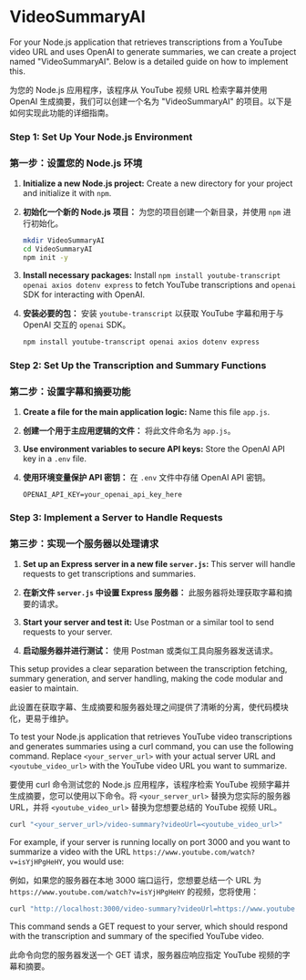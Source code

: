 # VideoSummaryAI 
For your Node.js application that retrieves transcriptions from a YouTube video URL and uses OpenAI to generate summaries, we can create a project named "VideoSummaryAI". Below is a detailed guide on how to implement this.

为您的 Node.js 应用程序，该程序从 YouTube 视频 URL 检索字幕并使用 OpenAI 生成摘要，我们可以创建一个名为 "VideoSummaryAI" 的项目。以下是如何实现此功能的详细指南。

### Step 1: Set Up Your Node.js Environment
### 第一步：设置您的 Node.js 环境

1. **Initialize a new Node.js project:**
   Create a new directory for your project and initialize it with `npm`.

1. **初始化一个新的 Node.js 项目：**
   为您的项目创建一个新目录，并使用 `npm` 进行初始化。

   ```bash
   mkdir VideoSummaryAI
   cd VideoSummaryAI
   npm init -y
   ```

2. **Install necessary packages:**
   Install `npm install youtube-transcript openai axios dotenv express` to fetch YouTube transcriptions and `openai` SDK for interacting with OpenAI.

2. **安装必要的包：**
   安装 `youtube-transcript` 以获取 YouTube 字幕和用于与 OpenAI 交互的 `openai` SDK。

   ```bash
   npm install youtube-transcript openai axios dotenv express
   ```

### Step 2: Set Up the Transcription and Summary Functions
### 第二步：设置字幕和摘要功能

1. **Create a file for the main application logic:**
   Name this file `app.js`.

1. **创建一个用于主应用逻辑的文件：**
   将此文件命名为 `app.js`。

2. **Use environment variables to secure API keys:**
   Store the OpenAI API key in a `.env` file.

2. **使用环境变量保护 API 密钥：**
   在 `.env` 文件中存储 OpenAI API 密钥。

   ```
   OPENAI_API_KEY=your_openai_api_key_here
   ```

### Step 3: Implement a Server to Handle Requests
### 第三步：实现一个服务器以处理请求

1. **Set up an Express server in a new file `server.js`:**
   This server will handle requests to get transcriptions and summaries.

1. **在新文件 `server.js` 中设置 Express 服务器：**
   此服务器将处理获取字幕和摘要的请求。

2. **Start your server and test it:**
   Use Postman or a similar tool to send requests to your server.

2. **启动服务器并进行测试：**
   使用 Postman 或类似工具向服务器发送请求。

This setup provides a clear separation between the transcription fetching, summary generation, and server handling, making the code modular and easier to maintain.

此设置在获取字幕、生成摘要和服务器处理之间提供了清晰的分离，使代码模块化，更易于维护。

To test your Node.js application that retrieves YouTube video transcriptions and generates summaries using a curl command, you can use the following command. Replace `<your_server_url>` with your actual server URL and `<youtube_video_url>` with the YouTube video URL you want to summarize.

要使用 curl 命令测试您的 Node.js 应用程序，该程序检索 YouTube 视频字幕并生成摘要，您可以使用以下命令。将 `<your_server_url>` 替换为您实际的服务器 URL，并将 `<youtube_video_url>` 替换为您想要总结的 YouTube 视频 URL。

```bash
curl "<your_server_url>/video-summary?videoUrl=<youtube_video_url>"
```

For example, if your server is running locally on port 3000 and you want to summarize a video with the URL `https://www.youtube.com/watch?v=isYjHPgHeHY`, you would use:

例如，如果您的服务器在本地 3000 端口运行，您想要总结一个 URL 为 `https://www.youtube.com/watch?v=isYjHPgHeHY` 的视频，您将使用：

```bash
curl "http://localhost:3000/video-summary?videoUrl=https://www.youtube.com/watch?v=isYjHPgHeHY"
```

This command sends a GET request to your server, which should respond with the transcription and summary of the specified YouTube video.

此命令向您的服务器发送一个 GET 请求，服务器应响应指定 YouTube 视频的字幕和摘要。



